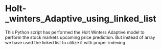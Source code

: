 # Holt-_winters_Adaptive_using_linked_list
This Python script has performed the Holt Winters Adaptive model to perform the stock markets upcoming price prediction. But instead of array we have used the linked list to utilize it with proper indexing 
